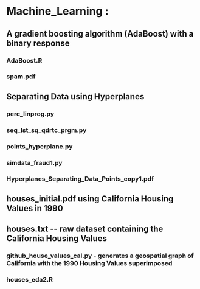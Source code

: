# Machine_Learning :
## A gradient boosting algorithm (AdaBoost) with a binary response 
### AdaBoost.R
### spam.pdf
## Separating Data using Hyperplanes
### perc_linprog.py
### seq_lst_sq_qdrtc_prgm.py
### points_hyperplane.py
### simdata_fraud1.py
### Hyperplanes_Separating_Data_Points_copy1.pdf
## houses_initial.pdf using California Housing Values in 1990
## houses.txt -- raw dataset containing the California Housing Values
### github_house_values_cal.py - generates a geospatial graph of California with the 1990 Housing Values superimposed
### houses_eda2.R 
